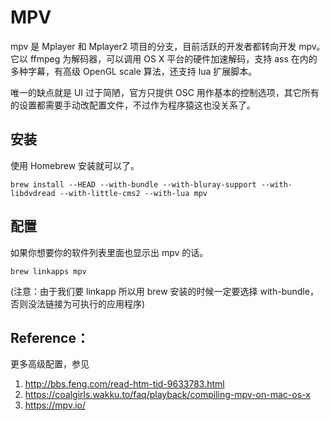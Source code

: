 # MPV

mpv 是 Mplayer 和 Mplayer2 项目的分支，目前活跃的开发者都转向开发 mpv。它以 ffmpeg 为解码器，可以调用 OS X 平台的硬件加速解码，支持 ass 在内的多种字幕，有高级 OpenGL scale 算法，还支持 lua 扩展脚本。

唯一的缺点就是 UI 过于简陋，官方只提供 OSC 用作基本的控制选项，其它所有的设置都需要手动改配置文件，不过作为程序猿这也没关系了。

## 安装

使用 Homebrew 安装就可以了。

```
brew install --HEAD --with-bundle --with-bluray-support --with-libdvdread --with-little-cms2 --with-lua mpv
```

## 配置

如果你想要你的软件列表里面也显示出 mpv 的话。

```
brew linkapps mpv
```
(注意：由于我们要 linkapp 所以用 brew 安装的时候一定要选择 with-bundle，否则没法链接为可执行的应用程序)

## Reference：

更多高级配置，参见

1. http://bbs.feng.com/read-htm-tid-9633783.html
2. https://coalgirls.wakku.to/faq/playback/compiling-mpv-on-mac-os-x
3. https://mpv.io/